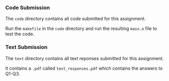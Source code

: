 ### Code Submission

The `code` directory contains all code submitted for this assignment.

Run the `makefile` in the `code` directory and run the resulting `main.o` file to test the code.


### Text Submission

The `text` directory contains all text reponses submitted for this assignment.

It contains a `.pdf` called `text_responses.pdf` which contains the answers to Q1-Q3.
